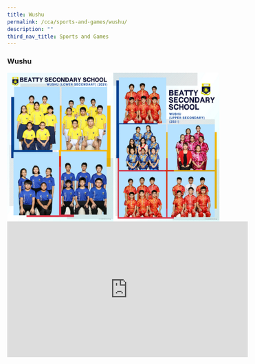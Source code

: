 ```yaml
---
title: Wushu
permalink: /cca/sports-and-games/wushu/
description: ""
third_nav_title: Sports and Games
---
```

### **Wushu**

<img align="left" style="width:49%" src="/images/wushu%201.jpg">
<img align="left" style="width:49%" src="/images/wushu%202.jpg">		

<iframe width="560" height="315" src="https://www.youtube.com/embed/zdRY2LlSbAs" title="Beatty Secondary School - Wushu" frameborder="0" allow="accelerometer; autoplay; clipboard-write; encrypted-media; gyroscope; picture-in-picture" allowfullscreen></iframe>

